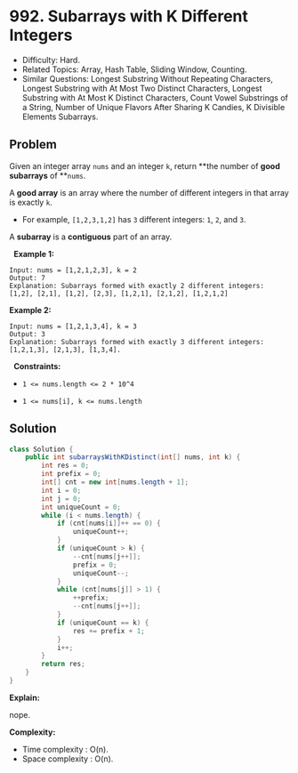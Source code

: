 # 992. Subarrays with K Different Integers

- Difficulty: Hard.
- Related Topics: Array, Hash Table, Sliding Window, Counting.
- Similar Questions: Longest Substring Without Repeating Characters, Longest Substring with At Most Two Distinct Characters, Longest Substring with At Most K Distinct Characters, Count Vowel Substrings of a String, Number of Unique Flavors After Sharing K Candies, K Divisible Elements Subarrays.

## Problem

Given an integer array ```nums``` and an integer ```k```, return **the number of **good subarrays** of **```nums```.

A **good array** is an array where the number of different integers in that array is exactly ```k```.


	
- For example, ```[1,2,3,1,2]``` has ```3``` different integers: ```1```, ```2```, and ```3```.


A **subarray** is a **contiguous** part of an array.

 
**Example 1:**

```
Input: nums = [1,2,1,2,3], k = 2
Output: 7
Explanation: Subarrays formed with exactly 2 different integers: [1,2], [2,1], [1,2], [2,3], [1,2,1], [2,1,2], [1,2,1,2]
```

**Example 2:**

```
Input: nums = [1,2,1,3,4], k = 3
Output: 3
Explanation: Subarrays formed with exactly 3 different integers: [1,2,1,3], [2,1,3], [1,3,4].
```

 
**Constraints:**


	
- ```1 <= nums.length <= 2 * 10^4```
	
- ```1 <= nums[i], k <= nums.length```



## Solution

```java
class Solution {
    public int subarraysWithKDistinct(int[] nums, int k) {
        int res = 0;
        int prefix = 0;
        int[] cnt = new int[nums.length + 1];
        int i = 0;
        int j = 0;
        int uniqueCount = 0;
        while (i < nums.length) {
            if (cnt[nums[i]]++ == 0) {
                uniqueCount++;
            }
            if (uniqueCount > k) {
                --cnt[nums[j++]];
                prefix = 0;
                uniqueCount--;
            }
            while (cnt[nums[j]] > 1) {
                ++prefix;
                --cnt[nums[j++]];
            }
            if (uniqueCount == k) {
                res += prefix + 1;
            }
            i++;
        }
        return res;
    }
}
```

**Explain:**

nope.

**Complexity:**

* Time complexity : O(n).
* Space complexity : O(n).
